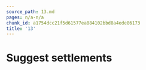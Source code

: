 ```yaml
---
source_path: 13.md
pages: n/a-n/a
chunk_id: a1754dcc21f5d61577ea884102bbd8a4ede86173
title: '13'
---
```

# Suggest settlements

